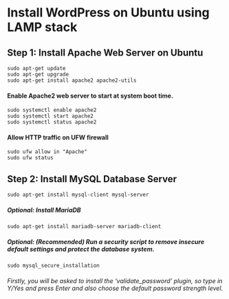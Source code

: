 # Install WordPress on Ubuntu using LAMP stack

## Step 1: Install Apache Web Server on Ubuntu

```
sudo apt-get update
sudo apt-get upgrade
sudo apt-get install apache2 apache2-utils 
```

#### Enable Apache2 web server to start at system boot time.

```
sudo systemctl enable apache2
sudo systemctl start apache2
sudo systemctl status apache2
```
#### Allow HTTP traffic on UFW firewall

```
sudo ufw allow in "Apache"
sudo ufw status
```


## Step 2: Install MySQL Database Server

`sudo apt-get install mysql-client mysql-server`

##### Optional: Install MariaDB

`sudo apt-get install mariadb-server mariadb-client`

##### Optional: (Recommended) Run a security script to remove insecure default settings and protect the database system.

`sudo mysql_secure_installation`
###### Firstly, you will be asked to install the ‘validate_password’ plugin, so type in Y/Yes and press Enter and also choose the default password strength level.


